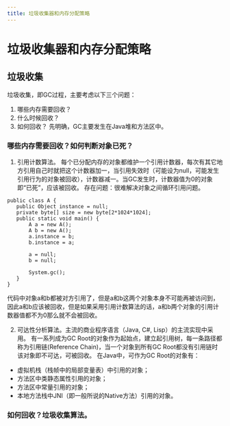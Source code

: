 ```yaml
---
title: 垃圾收集器和内存分配策略
---
```


# 垃圾收集器和内存分配策略

## 垃圾收集

垃圾收集，即GC过程，主要考虑以下三个问题：
1. 哪些内存需要回收？
2. 什么时候回收？
3. 如何回收？
先明确，GC主要发生在Java堆和方法区中。

### 哪些内存需要回收？如何判断对象已死？
1. 引用计数算法。
 每个已分配内存的对象都维护一个引用计数器，每次有其它地方引用自己时就把这个计数器加一，当引用失效时（可能设为null，可能发生引用行为的对象被回收），计数器减一。当GC发生时，计数器值为0的对象即“已死”，应该被回收。
 存在问题：很难解决对象之间循环引用问题。
 ```
 public class A {
	public Object instance = null;
	private byte[] size = new byte[2*1024*1024];
	public static void main() {
		A a = new A();
		A b = new A();
		a.instance = b;
		b.instance = a;

		a = null;
		b = null;

		System.gc();
	}
 }
 ```
 代码中对象a和b都被对方引用了，但是a和b这两个对象本身不可能再被访问到，因此a和b应该被回收，但是如果采用引用计数算法的话，a和b两个对象的引用计数器值都不为0那么就不会被回收。

2. 可达性分析算法。主流的商业程序语言（Java, C#, Lisp）的主流实现中采用。
 有一系列成为GC Root的对象作为起始点，建立起引用树，每一条路径都称为引用链(Reference Chain)，当一个对象到所有GC Root都没有引用链时该对象即不可达，可被回收。
 在Java中，可作为GC Root的对象有：
 - 虚拟机栈（栈帧中的局部变量表）中引用的对象；
 - 方法区中类静态属性引用的对象；
 - 方法区中常量引用的对象；
 - 本地方法栈中JNI（即一般所说的Native方法）引用的对象。

### 如何回收？垃圾收集算法。
 
